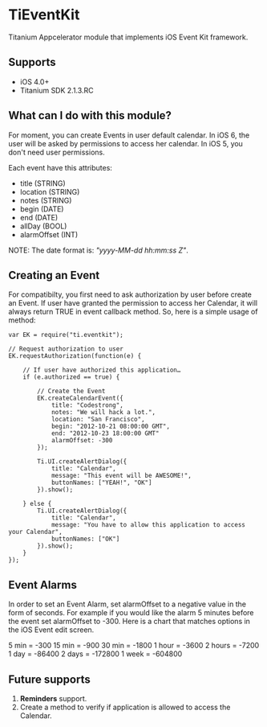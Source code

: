 # TiEventKit

Titanium Appcelerator module that implements iOS Event Kit framework.

## Supports

* iOS 4.0+
* Titanium SDK 2.1.3.RC

## What can I do with this module?

For moment, you can create Events in user default calendar. In iOS 6, the user will be asked by permissions to access her calendar. In iOS 5, you don't need user permissions.

Each event have this attributes:

* title (STRING)
* location (STRING)
* notes (STRING)
* begin (DATE)
* end (DATE)
* allDay (BOOL)
* alarmOffset (INT)

NOTE: The date format is: *"yyyy-MM-dd hh:mm:ss Z"*.

## Creating an Event

For compatibilty, you first need to ask authorization by user before create an Event. If user have granted the permission to access her Calendar, it will always return TRUE in event callback method. So, here is a simple usage of method:

	var EK = require("ti.eventkit");
	
	// Request authorization to user
	EK.requestAuthorization(function(e) {
	
		// If user have authorized this application…
		if (e.authorized == true) {
		
			// Create the Event
			EK.createCalendarEvent({
				title: "Codestrong",
				notes: "We will hack a lot.",
				location: "San Francisco",
				begin: "2012-10-21 08:00:00 GMT",
				end: "2012-10-23 18:00:00 GMT"
                alarmOffset: -300
			});

			Ti.UI.createAlertDialog({
				title: "Calendar",
				message: "This event will be AWESOME!",
				buttonNames: ["YEAH!", "OK"]
			}).show();
			
		} else {
			Ti.UI.createAlertDialog({
				title: "Calendar",
				message: "You have to allow this application to access your Calendar",
				buttonNames: ["OK"]
			}).show();
		}
	});

## Event Alarms

In order to set an Event Alarm, set alarmOffset to a negative value in the form of seconds. For example if you would like the alarm 5 minutes before the event set alarmOffset to -300. Here is a chart that matches options in the iOS Event edit screen.

5  min  = -300
15 min  = -900
30 min  = -1800
1 hour  = -3600
2 hours = -7200
1 day   = -86400
2 days  = -172800
1 week  = -604800

## Future supports

1. **Reminders** support.
2. Create a method to verify if application is allowed to access the Calendar.
